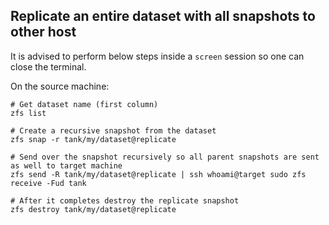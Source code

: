## Replicate an entire dataset with all snapshots to other host

It is advised to perform below steps inside a `screen` session so one can close the terminal.<br>

On the source machine:
```
# Get dataset name (first column)
zfs list

# Create a recursive snapshot from the dataset
zfs snap -r tank/my/dataset@replicate

# Send over the snapshot recursively so all parent snapshots are sent as well to target machine
zfs send -R tank/my/dataset@replicate | ssh whoami@target sudo zfs receive -Fud tank

# After it completes destroy the replicate snapshot
zfs destroy tank/my/dataset@replicate

```

